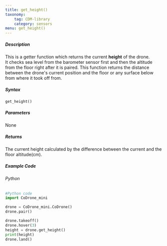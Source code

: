 ```yaml
---
title: get_height()
taxonomy:
    tag: CDM-library
    category: sensors
menu: get_height()
---
```


##### Description

This is a getter function which returns the current **height** of the drone. <br />
It checks sea level from the barometer sensor first and then the altitude from the floor right after it is paired. This function returns the distance between the drone's current position and the floor or any surface below from where it took off from. <br />

##### Syntax
```get_height()```

##### Parameters

None

##### Returns

The current height calculated by the difference between the current and the floor altitude(cm).

##### Example Code
###### Python
```python
#Python code
import CoDrone_mini

drone = CoDrone_mini.CoDrone()
drone.pair()

drone.takeoff()
drone.hover(3)
height = drone.get_height()
print(height)
drone.land()
```
